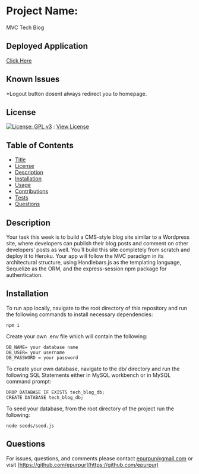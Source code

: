 
  # Project Name:

  MVC Tech Blog
  
  ## Deployed Application
  
  [Click Here](https://intense-dawn-84284.herokuapp.com/)
  
  ## Known Issues
  
 *Logout button dosent always redirect you to homepage.

  ## License

  [![License: GPL v3](https://img.shields.io/badge/License-GPLv3-blue.svg)](https://www.gnu.org/licenses/gpl-3.0) : [View License](https://www.gnu.org/licenses/gpl-3.0)

  ## Table of Contents

  - [Title](#Project-Name)
  - [License](#License)
  - [Description](#Description)
  - [Installation](#Installation)
  - [Usage](#Usage)
  - [Contributions](#Contributions)
  - [Tests](#Tests)
  - [Questions](#Questions)

  ## Description

  Your task this week is to build a CMS-style blog site similar to a Wordpress site, where developers can publish their blog posts and comment on other developers’ posts as well. You’ll build this site completely from scratch and deploy it to Heroku. Your app will follow the MVC paradigm in its architectural structure, using Handlebars.js as the templating language, Sequelize as the ORM, and the express-session npm package for authentication.

  ## Installation

  To run app locally, navigate to the root directory of this repository and run the following commands to install necessary dependencies:

    npm i
    
  Create your own .env file which will contain the following:
  
    DB_NAME= your database name
    DB_USER= your username
    DB_PASSWORD = your password
    
  To create your own database, navigate to the db/ directory and run the following SQL Statements either in MySQL workbench or in MySQL command prompt: 
  
    DROP DATABASE IF EXISTS tech_blog_db;
    CREATE DATABASE tech_blog_db;
    
  To seed your database, from the root directory of the project run the following:
  
    node seeds/seed.js  

  ## Questions 

  For issues, questions, and comments please contact epurpur@gmail.com or visit [https://github.com/epurpur](https://github.com/epurpur) 
  
